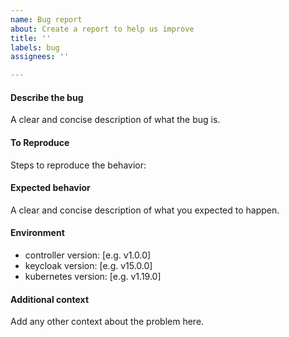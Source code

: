 ```yaml
---
name: Bug report
about: Create a report to help us improve
title: ''
labels: bug
assignees: ''

---
```


#### Describe the bug
A clear and concise description of what the bug is.

#### To Reproduce
Steps to reproduce the behavior:

#### Expected behavior
A clear and concise description of what you expected to happen.

#### Environment
 - controller version: [e.g. v1.0.0]
 - keycloak version: [e.g. v15.0.0]
 - kubernetes version: [e.g. v1.19.0]

#### Additional context
Add any other context about the problem here.
